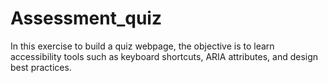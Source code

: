 # Assessment_quiz
In this exercise to build a quiz webpage, the objective is to learn accessibility tools such as keyboard shortcuts, ARIA attributes, and design best practices.
